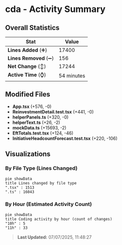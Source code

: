 # cda - Activity Summary 

## Overall Statistics

| Stat                   | Value                                                             |
| ---------------------- | ----------------------------------------------------------------- |
| **Lines Added** (➕)   | 17400                                          |
| **Lines Removed** (➖) | 156                                        |
| **Net Change** (↕)    | 17244                |
| **Active Time** (⌚)   | 54 minutes |


## Modified Files
- **App.tsx** (+576, -0)
- **ReinvestmentDetail.test.tsx** (+441, -0)
- **helperPanels.ts** (+320, -0)
- **helperText.ts** (+26, -2)
- **mockData.ts** (+15693, -2)
- **EftTotals.test.tsx** (+124, -46)
- **InitiativeHeadcountForecast.test.tsx** (+220, -106)

## Visualizations

### By File Type (Lines Changed)

```mermaid
pie showData
title Lines changed by file type
".tsx" : 1513
".ts" : 16043
```

### By Hour (Estimated Activity Count)

```mermaid
pie showData
title Coding activity by hour (count of changes)
"10h" : 5
"11h" : 33
```


> **Last Updated:** 07/07/2025, 11:48:27
